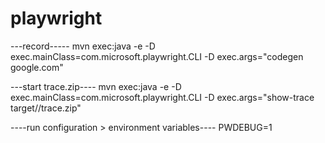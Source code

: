 # playwright

---record-----
mvn exec:java -e -D exec.mainClass=com.microsoft.playwright.CLI -D exec.args="codegen google.com"

---start trace.zip----
mvn exec:java -e -D exec.mainClass=com.microsoft.playwright.CLI -D exec.args="show-trace target//trace.zip"


----run configuration > environment variables----
PWDEBUG=1
